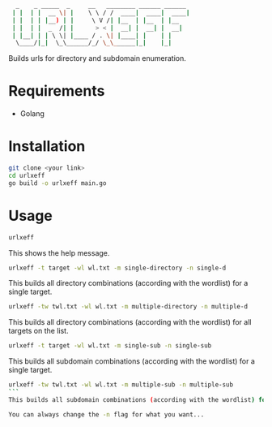 ```bash
  _    _ _____  _     __   ________ ______ ______ 
 | |  | |  __ \| |    \ \ / /  ____|  ____|  ____|
 | |  | | |__) | |     \ V /| |__  | |__  | |__   
 | |  | |  _  /| |      > < |  __| |  __| |  __|  
 | |__| | | \ \| |____ / . \| |____| |    | |     
  \____/|_|  \_\______/_/ \_\______|_|    |_|     
```
Builds urls for directory and subdomain enumeration.

# Requirements
- Golang

# Installation

```bash
git clone <your link>
cd urlxeff
go build -o urlxeff main.go
```

# Usage

```bash
urlxeff
```
This shows the help message.

```bash
urlxeff -t target -wl wl.txt -m single-directory -n single-d
```
This builds all directory combinations (according with the wordlist) for a single target.

```bash
urlxeff -tw twl.txt -wl wl.txt -m multiple-directory -n multiple-d
```
This builds all directory combinations (according with the wordlist) for all targets on the list.

```bash
urlxeff -t target -wl wl.txt -m single-sub -n single-sub
 ```
This builds all subdomain combinations (according with the wordlist) for a single target.

````bash
urlxeff -tw twl.txt -wl wl.txt -m multiple-sub -n multiple-sub
```
This builds all subdomain combinations (according with the wordlist) for all targets on the list.

You can always change the -n flag for what you want...
